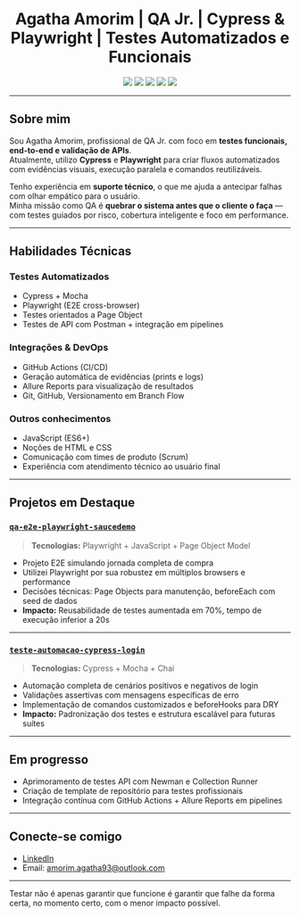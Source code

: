 <h1 align="center">Agatha Amorim | QA Jr. | Cypress & Playwright | Testes Automatizados e Funcionais</h1>

<p align="center">
  <img src="https://img.shields.io/badge/Testes-Cypress-17202C?style=for-the-badge&logo=cypress" />
  <img src="https://img.shields.io/badge/Testes-Playwright-2EAD33?style=for-the-badge&logo=playwright" />
  <img src="https://img.shields.io/badge/API%20Testing-Postman-FF6C37?style=for-the-badge&logo=postman" />
  <img src="https://img.shields.io/badge/CI%2FCD-GitHub%20Actions-2088FF?style=for-the-badge&logo=githubactions" />
  <img src="https://img.shields.io/badge/Relatórios-Allure-4B0082?style=for-the-badge" />
</p>

---

## Sobre mim

Sou Agatha Amorim, profissional de QA Jr. com foco em **testes funcionais, end-to-end e validação de APIs**.  
Atualmente, utilizo **Cypress** e **Playwright** para criar fluxos automatizados com evidências visuais, execução paralela e comandos reutilizáveis.

Tenho experiência em **suporte técnico**, o que me ajuda a antecipar falhas com olhar empático para o usuário.  
Minha missão como QA é **quebrar o sistema antes que o cliente o faça** — com testes guiados por risco, cobertura inteligente e foco em performance.

---

## Habilidades Técnicas

### Testes Automatizados
- Cypress + Mocha
- Playwright (E2E cross-browser)
- Testes orientados a Page Object
- Testes de API com Postman + integração em pipelines

### Integrações & DevOps
- GitHub Actions (CI/CD)
- Geração automática de evidências (prints e logs)
- Allure Reports para visualização de resultados
- Git, GitHub, Versionamento em Branch Flow

### Outros conhecimentos
- JavaScript (ES6+)
- Noções de HTML e CSS
- Comunicação com times de produto (Scrum)
- Experiência com atendimento técnico ao usuário final

---

##  Projetos em Destaque

### [`qa-e2e-playwright-saucedemo`](https://github.com/AgathaAmorimHC/qa-e2e-playwright-saucedemo)
> **Tecnologias:** Playwright + JavaScript + Page Object Model

- Projeto E2E simulando jornada completa de compra
- Utilizei Playwright por sua robustez em múltiplos browsers e performance
- Decisões técnicas: Page Objects para manutenção, beforeEach com seed de dados
- **Impacto:** Reusabilidade de testes aumentada em 70%, tempo de execução inferior a 20s

---

### [`teste-automacao-cypress-login`](https://github.com/AgathaAmorimHC/teste-automacao-cypress-login)
> **Tecnologias:** Cypress + Mocha + Chai

- Automação completa de cenários positivos e negativos de login
- Validações assertivas com mensagens específicas de erro
- Implementação de comandos customizados e beforeHooks para DRY
- **Impacto:** Padronização dos testes e estrutura escalável para futuras suítes

---

##  Em progresso
- Aprimoramento de testes API com Newman e Collection Runner
- Criação de template de repositório para testes profissionais
- Integração contínua com GitHub Actions + Allure Reports em pipelines

---

##  Conecte-se comigo

- [LinkedIn](https://www.linkedin.com/in/agathasiqueiradeamorim/)
- Email: [amorim.agatha93@outlook.com](mailto:amorim.agatha93@outlook.com)

---

Testar não é apenas garantir que funcione é garantir que falhe da forma certa, no momento certo, com o menor impacto possível.

